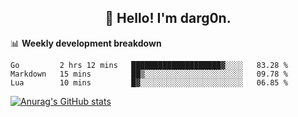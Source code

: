 <h2 align="center">👋 Hello! I'm darg0n.</h2>
<p align="center">
  
</p>

<!--
**dr-dargon/dr-dargon** is a ✨ _special_ ✨ repository because its `README.md` (this file) appears on your GitHub profile.

Here are some ideas to get you started:

- 🔭 I’m currently working on ...
- 🌱 I’m currently learning ...
- 👯 I’m looking to collaborate on ...
- 🤔 I’m looking for help with ...
- 💬 Ask me about ...
- 📫 How to reach me: ...
- 😄 Pronouns: ...
- ⚡ Fun fact: ...
-->
📊 **Weekly development breakdown**
<!--START_SECTION:waka-->
```text
Go         2 hrs 12 mins   ████████████████████▓░░░░   83.28 % 
Markdown   15 mins         ██▒░░░░░░░░░░░░░░░░░░░░░░   09.78 % 
Lua        10 mins         █▓░░░░░░░░░░░░░░░░░░░░░░░   06.85 % 
```
<!--END_SECTION:waka-->

[![Anurag's GitHub stats](https://github-readme-stats.vercel.app/api?username=dr-dargon)](https://github.com/dr-dargon/github-readme-stats)
